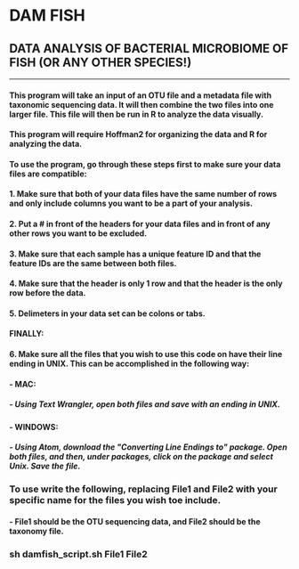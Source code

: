 # **DAM FISH**
## **D**ATA **A**NALYSIS OF BACTERIAL **M**ICROBIOME OF **FISH** (OR ANY OTHER SPECIES!)
***


#### This program will take an input of an OTU file and a metadata file with taxonomic sequencing data. It will then combine the two files into one larger file. This file will then be run in R to analyze the data visually.


#### This program will require Hoffman2 for organizing the data and R for analyzing the data.


#### To use the program, go through these steps first to make sure your data files are compatible:
#### 1. Make sure that both of your data files have the same number of rows and only include columns you want to be a part of your analysis.
#### 2. Put a # in front of the headers for your data files and in front of any other rows you want to be excluded. 
#### 3. Make sure that each sample has a unique feature ID and that the feature IDs are the same between both files.
#### 4. Make sure that the header is only 1 row and that the header is the only row before the data.
#### 5. Delimeters in your data set can be colons or tabs.
#### FINALLY:
#### 6. Make sure all the files that you wish to use this code on have their line ending in UNIX. This can be accomplished in the following way:
####	- MAC:
#####		- Using Text Wrangler, open both files and save with an ending in UNIX.
####	- WINDOWS:
#####		- Using Atom, download the "Converting Line Endings to" package. Open both files, and then, under packages, click on the package and select Unix. Save the file.

### To use write the following, replacing File1 and File2 with your specific name for the files you wish toe include.
####	- File1 should be the OTU sequencing data, and File2 should be the taxonomy file.
### sh damfish_script.sh File1 File2
